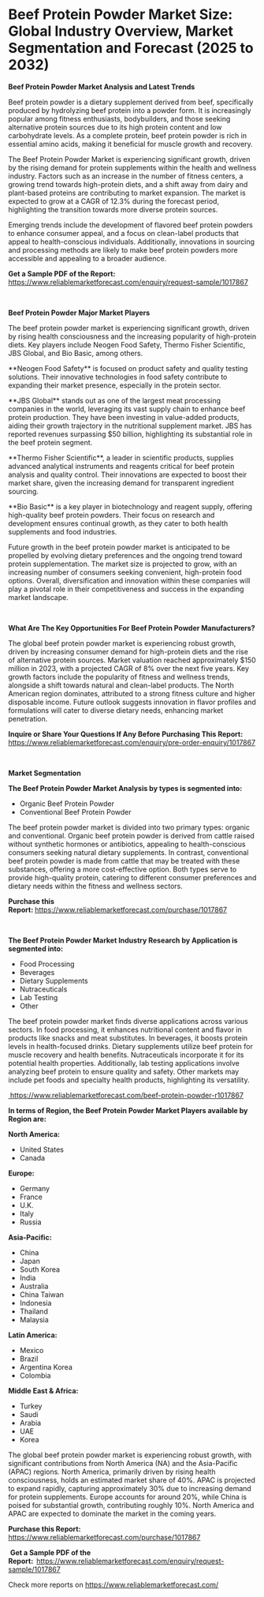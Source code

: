 <p><h1>Beef Protein Powder Market Size: Global Industry Overview, Market Segmentation and Forecast (2025 to 2032)</h1></p><p><strong>Beef Protein Powder Market Analysis and Latest Trends</strong></p>
<p><p>Beef protein powder is a dietary supplement derived from beef, specifically produced by hydrolyzing beef protein into a powder form. It is increasingly popular among fitness enthusiasts, bodybuilders, and those seeking alternative protein sources due to its high protein content and low carbohydrate levels. As a complete protein, beef protein powder is rich in essential amino acids, making it beneficial for muscle growth and recovery.</p><p>The Beef Protein Powder Market is experiencing significant growth, driven by the rising demand for protein supplements within the health and wellness industry. Factors such as an increase in the number of fitness centers, a growing trend towards high-protein diets, and a shift away from dairy and plant-based proteins are contributing to market expansion. The market is expected to grow at a CAGR of 12.3% during the forecast period, highlighting the transition towards more diverse protein sources. </p><p>Emerging trends include the development of flavored beef protein powders to enhance consumer appeal, and a focus on clean-label products that appeal to health-conscious individuals. Additionally, innovations in sourcing and processing methods are likely to make beef protein powders more accessible and appealing to a broader audience.</p></p>
<p><strong>Get a Sample PDF of the Report:&nbsp;</strong> <a href="https://www.reliablemarketforecast.com/enquiry/request-sample/1017867?utm_campaign=3574&utm_medium=2&utm_source=Github&utm_content=ia&utm_term=07042025&utm_id=beef-protein-powder">https://www.reliablemarketforecast.com/enquiry/request-sample/1017867</a></p>
<p>&nbsp;</p>
<p><strong>Beef Protein Powder Major Market Players</strong></p>
<p><p>The beef protein powder market is experiencing significant growth, driven by rising health consciousness and the increasing popularity of high-protein diets. Key players include Neogen Food Safety, Thermo Fisher Scientific, JBS Global, and Bio Basic, among others.</p><p>**Neogen Food Safety** is focused on product safety and quality testing solutions. Their innovative technologies in food safety contribute to expanding their market presence, especially in the protein sector.</p><p>**JBS Global** stands out as one of the largest meat processing companies in the world, leveraging its vast supply chain to enhance beef protein production. They have been investing in value-added products, aiding their growth trajectory in the nutritional supplement market. JBS has reported revenues surpassing $50 billion, highlighting its substantial role in the beef protein segment.</p><p>**Thermo Fisher Scientific**, a leader in scientific products, supplies advanced analytical instruments and reagents critical for beef protein analysis and quality control. Their innovations are expected to boost their market share, given the increasing demand for transparent ingredient sourcing.</p><p>**Bio Basic** is a key player in biotechnology and reagent supply, offering high-quality beef protein powders. Their focus on research and development ensures continual growth, as they cater to both health supplements and food industries.</p><p>Future growth in the beef protein powder market is anticipated to be propelled by evolving dietary preferences and the ongoing trend toward protein supplementation. The market size is projected to grow, with an increasing number of consumers seeking convenient, high-protein food options. Overall, diversification and innovation within these companies will play a pivotal role in their competitiveness and success in the expanding market landscape.</p></p>
<p>&nbsp;</p>
<p><strong>What Are The Key Opportunities For Beef Protein Powder Manufacturers?</strong></p>
<p><p>The global beef protein powder market is experiencing robust growth, driven by increasing consumer demand for high-protein diets and the rise of alternative protein sources. Market valuation reached approximately $150 million in 2023, with a projected CAGR of 8% over the next five years. Key growth factors include the popularity of fitness and wellness trends, alongside a shift towards natural and clean-label products. The North American region dominates, attributed to a strong fitness culture and higher disposable income. Future outlook suggests innovation in flavor profiles and formulations will cater to diverse dietary needs, enhancing market penetration.</p></p>
<p><strong>Inquire or Share Your Questions If Any Before Purchasing This Report:</strong> <a href="https://www.reliablemarketforecast.com/enquiry/pre-order-enquiry/1017867?utm_campaign=3574&utm_medium=2&utm_source=Github&utm_content=ia&utm_term=07042025&utm_id=beef-protein-powder">https://www.reliablemarketforecast.com/enquiry/pre-order-enquiry/1017867</a></p>
<p>&nbsp;</p>
<p><strong>Market Segmentation</strong></p>
<p><strong>The Beef Protein Powder Market Analysis by types is segmented into:</strong></p>
<p><ul><li>Organic Beef Protein Powder</li><li>Conventional Beef Protein Powder</li></ul></p>
<p><p>The beef protein powder market is divided into two primary types: organic and conventional. Organic beef protein powder is derived from cattle raised without synthetic hormones or antibiotics, appealing to health-conscious consumers seeking natural dietary supplements. In contrast, conventional beef protein powder is made from cattle that may be treated with these substances, offering a more cost-effective option. Both types serve to provide high-quality protein, catering to different consumer preferences and dietary needs within the fitness and wellness sectors.</p></p>
<p><strong>Purchase this Report:&nbsp;</strong><a href="https://www.reliablemarketforecast.com/purchase/1017867?utm_campaign=3574&utm_medium=2&utm_source=Github&utm_content=ia&utm_term=07042025&utm_id=beef-protein-powder">https://www.reliablemarketforecast.com/purchase/1017867</a></p>
<p>&nbsp;</p>
<p><strong>The Beef Protein Powder Market Industry Research by Application is segmented into:</strong></p>
<p><ul><li>Food Processing</li><li>Beverages</li><li>Dietary Supplements</li><li>Nutraceuticals</li><li>Lab Testing</li><li>Other</li></ul></p>
<p><p>The beef protein powder market finds diverse applications across various sectors. In food processing, it enhances nutritional content and flavor in products like snacks and meat substitutes. In beverages, it boosts protein levels in health-focused drinks. Dietary supplements utilize beef protein for muscle recovery and health benefits. Nutraceuticals incorporate it for its potential health properties. Additionally, lab testing applications involve analyzing beef protein to ensure quality and safety. Other markets may include pet foods and specialty health products, highlighting its versatility.</p></p>
<p><a href="https://www.reliablemarketforecast.com/beef-protein-powder-r1017867?utm_campaign=3574&utm_medium=2&utm_source=Github&utm_content=ia&utm_term=07042025&utm_id=beef-protein-powder">&nbsp;https://www.reliablemarketforecast.com/beef-protein-powder-r1017867</a></p>
<p><strong>In terms of Region, the Beef Protein Powder Market Players available by Region are:</strong></p>
<p>
    <p> <strong> North America: </strong>
        <ul>
            <li>United States</li>
            <li>Canada</li>
        </ul>
        </p> 
    <p> <strong> Europe: </strong>
        <ul>
            <li>Germany</li>
            <li>France</li>
            <li>U.K.</li>
            <li>Italy</li>
            <li>Russia</li>
        </ul>
        </p> 
    <p> <strong> Asia-Pacific: </strong>
        <ul>
            <li>China</li>
            <li>Japan</li>
            <li>South Korea</li>
            <li>India</li>
            <li>Australia</li>
            <li>China Taiwan</li>
            <li>Indonesia</li>
            <li>Thailand</li>
            <li>Malaysia</li>
        </ul>
        </p> 
    <p> <strong> Latin America: </strong>
        <ul>
            <li>Mexico</li>
            <li>Brazil</li>
            <li>Argentina Korea</li>
            <li>Colombia</li>
        </ul>
        </p> 
    <p> <strong> Middle East & Africa: </strong>
        <ul>
            <li>Turkey</li>
            <li>Saudi</li>
            <li>Arabia</li>
            <li>UAE</li>
            <li>Korea</li>
        </ul>
    </p>
    </p>
<p><p>The global beef protein powder market is experiencing robust growth, with significant contributions from North America (NA) and the Asia-Pacific (APAC) regions. North America, primarily driven by rising health consciousness, holds an estimated market share of 40%. APAC is projected to expand rapidly, capturing approximately 30% due to increasing demand for protein supplements. Europe accounts for around 20%, while China is poised for substantial growth, contributing roughly 10%. North America and APAC are expected to dominate the market in the coming years.</p></p>
<p><strong>Purchase this Report: </strong><a href="https://www.reliablemarketforecast.com/purchase/1017867?utm_campaign=3574&utm_medium=2&utm_source=Github&utm_content=ia&utm_term=07042025&utm_id=beef-protein-powder">https://www.reliablemarketforecast.com/purchase/1017867</a></p>
<p>&nbsp;<strong>Get a Sample PDF of the Report:&nbsp;&nbsp;</strong><a href="https://www.reliablemarketforecast.com/enquiry/request-sample/1017867?utm_campaign=3574&utm_medium=2&utm_source=Github&utm_content=ia&utm_term=07042025&utm_id=beef-protein-powder">https://www.reliablemarketforecast.com/enquiry/request-sample/1017867</a></p>
<p><strong></strong></p>
<p>Check more reports on <a href="https://www.reliablemarketforecast.com/?utm_campaign=3574&utm_medium=2&utm_source=Github&utm_content=ia&utm_term=07042025&utm_id=beef-protein-powder">https://www.reliablemarketforecast.com/</a></p>